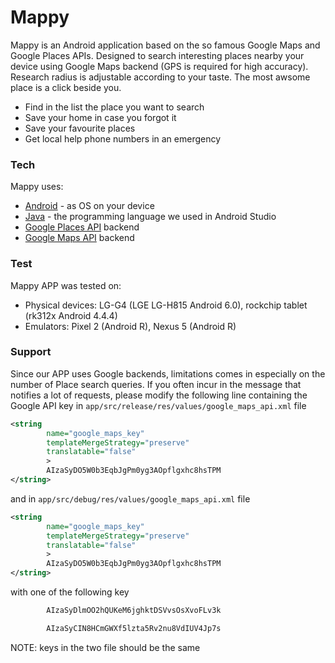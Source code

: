 # Mappy


Mappy is an Android application based on the so famous Google Maps and Google Places APIs. Designed to search interesting places nearby your device using Google Maps backend (GPS is required for high accuracy). Research radius is adjustable according to your taste. The most awsome place is a click beside you.

  - Find in the list the place you want to search
  - Save your home in case you forgot it
  - Save your favourite places
  - Get local help phone numbers in an emergency

### Tech

Mappy uses:

* [Android](https://en.wikipedia.org/wiki/Android_(operating_system)) - as OS on your device
* [Java](https://www.java.com/en/) - the programming language we used in Android Studio
* [Google Places API](https://cloud.google.com/maps-platform/places?hl=it) backend
* [Google Maps API](https://cloud.google.com/maps-platform) backend


### Test

Mappy APP was tested on:
- Physical devices: LG-G4 (LGE LG-H815 Android 6.0), rockchip tablet (rk312x Android 4.4.4)
- Emulators: Pixel 2 (Android R), Nexus 5 (Android R)


### Support

Since our APP uses Google backends, limitations comes in especially on the number of Place search queries. If you often incur in the message that notifies a lot of requests, please modify the following line containing the Google API key in ```app/src/release/res/values/google_maps_api.xml``` file
```xml
<string 
        name="google_maps_key" 
        templateMergeStrategy="preserve"
        translatable="false"
        >
        AIzaSyDO5W0b3EqbJgPm0yg3AOpflgxhc8hsTPM
</string>
```
and in ```app/src/debug/res/values/google_maps_api.xml``` file
```xml
<string 
        name="google_maps_key" 
        templateMergeStrategy="preserve"
        translatable="false"
        >
        AIzaSyDO5W0b3EqbJgPm0yg3AOpflgxhc8hsTPM
</string>
```
with one of the following key
```xml
        AIzaSyDlmOO2hQUKeM6jghktDSVvsOsXvoFLv3k
```
```xml
        AIzaSyCIN8HCmGWXf5lzta5Rv2nu8VdIUV4Jp7s
```
NOTE: keys in the two file should be the same
